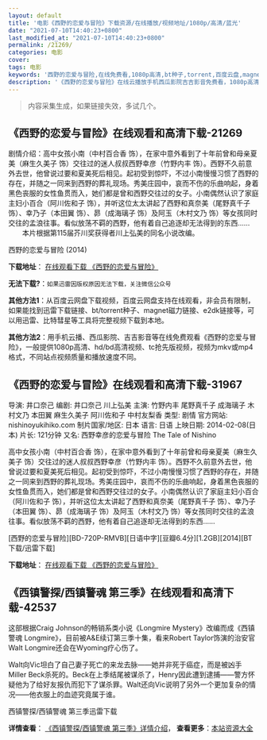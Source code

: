 ```yaml
---
layout: default
title: '电影《西野的恋爱与冒险》下载资源/在线播放/视频地址/1080p/高清/蓝光'
date: "2021-07-10T14:40:23+0800"
last_modified_at: "2021-07-10T14:40:23+0800"
permalink: /21269/
categories: 电影
cover:
tags: 电影
keywords: '西野的恋爱与冒险,在线免费看,1080p高清,bt种子,torrent,百度云盘,magnet,磁力链,迅雷下载资源'
description: '《西野的恋爱与冒险》在线云播放手机西瓜影院吉吉影音免费看，1080p高清bd/hd未删减完整版和tc抢先枪版，mkv/mp4格式，附带bt/torrent种子、magnet/磁力链、百度云盘、网盘资源迅雷下载链接'
---
```


>内容采集生成，如果链接失效，多试几个。


## 《西野的恋爱与冒险》在线观看和高清下载-21269

剧情介绍：高中女孩小南（中村百合香 饰），在家中意外看到了十年前曾和母亲夏美（麻生久美子 饰）交往过的迷人叔叔西野幸彦（竹野内丰 饰）。西野不久前意外去世，他曾说过要和夏美死后相见。起初受到惊吓，不过小南慢慢习惯了西野的存在，并随之一同来到西野的葬礼现场。秀美庄园中，哀而不伤的乐曲响起，身着黑色丧服的女性鱼贯而入，她们都是曾和西野交往过的女子。小南偶然认识了家庭主妇小百合（阿川佐和子 饰），并听这位太太讲起了西野和真奈美（尾野真千子 饰）、幸乃子（本田翼 饰）、昴（成海璃子 饰）及阿玉（木村文乃 饰）等女孩同时交往的孟浪往事。看似放荡不羁的西野，他有着自己追逐却无法得到的东西……  　　本片根据第115届芥川奖获得者川上弘美的同名小说改编。


西野的恋爱与冒险 (2014)

**下载地址**： [在线观看下载 《西野的恋爱与冒险》](https://www.btbtdy.me/btdy/dy1370.html) 


**无法下载?**：`如果迅雷因版权原因无法下载，关注微信公众号 `

**其他方法1**：从百度云网盘下载视频，百度云网盘支持在线观看，非会员有限制，如果能找到迅雷下载链接、bt/torrent种子、magnet磁力链接、e2dk链接等，可以用迅雷、比特彗星等工具将完整视频下载到本地。

**其他方法2**：用手机云播、西瓜影院、吉吉影音等在线免费观看《西野的恋爱与冒险》，一般提供1080p高清、hd/bd高清视频、tc抢先版视频，视频为mkv或mp4格式，不同站点视频质量和播放速度不同。


## 《西野的恋爱与冒险》在线观看和高清下载-31967

导演: 井口奈己 编剧: 井口奈己 川上弘美 主演: 竹野内丰 尾野真千子 成海璃子 木村文乃 本田翼 麻生久美子 阿川佐和子 中村友梨香 类型: 剧情 官方网站: nishinoyukihiko.com 制片国家/地区: 日本 语言: 日语 上映日期: 2014-02-08(日本) 片长: 121分钟 又名: 西野幸彦的恋爱与冒险 The Tale of Nishino

高中女孩小南（中村百合香 饰），在家中意外看到了十年前曾和母亲夏美（麻生久美子 饰）交往过的迷人叔叔西野幸彦（竹野内丰 饰）。西野不久前意外去世，他曾说过要和夏美死后相见。起初受到惊吓，不过小南慢慢习惯了西野的存在，并随之一同来到西野的葬礼现场。秀美庄园中，哀而不伤的乐曲响起，身着黑色丧服的女性鱼贯而入，她们都是曾和西野交往过的女子。小南偶然认识了家庭主妇小百合（阿川佐和子 饰），并听这位太太讲起了西野和真奈美（尾野真千子 饰）、幸乃子（本田翼 饰）、昴（成海璃子 饰）及阿玉（木村文乃 饰）等女孩同时交往的孟浪往事。看似放荡不羁的西野，他有着自己追逐却无法得到的东西……


[西野的恋爱与冒险][BD-720P-RMVB][日语中字][豆瓣6.4分][1.2GB][2014][BT下载/迅雷下载]

**下载地址**： [在线观看下载 《西野的恋爱与冒险》](https://www.btdx8.com/torrent/nishino_yukihiko_no_koi_to_bouken_2014.html) 


## 《西镇警探/西镇警魂 第三季》在线观看和高清下载-42537

这部根据Craig Johnson的畅销系类小说《Longmire Mystery》改编而成《西镇警魂 Longmire》，目前被A&E续订第三季十集，看来Robert Taylor饰演的治安官Walt Longmire还会在Wyoming疗心伤了。</p>Walt向Vic坦白了自己妻子死亡的来龙去脉——她并非死于癌症，而是被凶手Miller Beck杀死的。Beck在上季结尾被谋杀了，Henry因此遭到逮捕——警方怀疑他为了给好友报仇而犯下了谋杀罪。Walt还向Vic说明了另外一个更加复杂的情况——他衣服上的血迹究竟属于谁。</p>


西镇警探/西镇警魂 第三季迅雷下载

**详情查看**： [《西镇警探/西镇警魂 第三季》详情介绍](/movie/42537/)， **查看更多**：[本站资源大全](/movie/t/all/)

